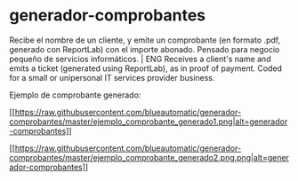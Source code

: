 # generador-comprobantes
Recibe el nombre de un cliente, y emite un comprobante (en formato .pdf, generado con ReportLab) con el importe abonado. Pensado para negocio pequeño de servicios informáticos. | ENG Receives a client's name and emits a ticket (generated using ReportLab), as in proof of payment. Coded for a small or unipersonal IT services provider business.

Ejemplo de comprobante generado:

[[https://raw.githubusercontent.com/blueautomatic/generador-comprobantes/master/ejemplo_comprobante_generado1.png|alt=generador-comprobantes]]

[[https://raw.githubusercontent.com/blueautomatic/generador-comprobantes/master/ejemplo_comprobante_generado2.png.png|alt=generador-comprobantes]]
